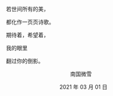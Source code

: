　　若世间所有的美，

　　都化作一页页诗歌。

　　期待着，希望着，

　　我的眼里

　　翻过你的倒影。





　　　　　　　　　　　　　　南国微雪

　　　　　　　　　　　　2021 年 03 月 01 日





